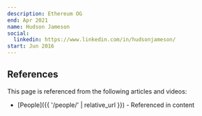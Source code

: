 ```yaml
---
description: Ethereum OG
end: Apr 2021
name: Hudson Jameson
social:
  linkedin: https://www.linkedin.com/in/hudsonjameson/
start: Jun 2016
---
```


## References

This page is referenced from the following articles and videos:

- [People]({{ '/people/' | relative_url }}) - Referenced in content